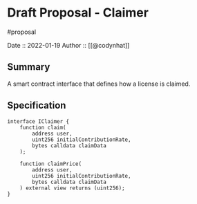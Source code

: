 # Draft Proposal - Claimer
#proposal

Date :: 2022-01-19
Author :: [[@codynhat]]

## Summary
A smart contract interface that defines how a license is claimed.

## Specification
```solidity
interface IClaimer {
	function claim(
		address user,
		uint256 initialContributionRate,
		bytes calldata claimData
	);

	function claimPrice(
		address user,
		uint256 initialContributionRate,
		bytes calldata claimData
	) external view returns (uint256);
}
```